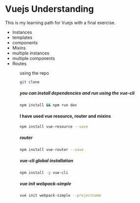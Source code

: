 # Vuejs Understanding

<p>This is my learning path for Vuejs with a final exercise.</p>

<ul>
<li>Instances</li>
<li>templates</li>
<li>components</li>
<li>Mixins</li>
<li>multiple instances</li>
<li>multiple components</li>
<li>Routes</li>
<ul>

 <p> using the repo </p>

 ```bash
 git clone
 ```
<h5>you can install dependencies and run using the vue-cli</h5>

 ```bash
 npm install && npm run dev
 ```

 <h4> I have used vue resource, router and mixins </h4>

```bash
npm install vue-resource --save
```
<h5>router</h5>

```bash
npm install vue-router --save
```

 <h5> vue-cli global installation </h5>

```bash
npm install -g vue-cli
```
<h5>vue init webpack-simple</h5>

```bash
vue init webpack-simple --projectname
```
